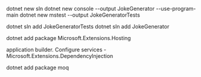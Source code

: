 dotnet new sln
dotnet new console --output JokeGenerator --use-program-main
dotnet new mstest --output JokeGeneratorTests

dotnet sln add JokeGeneratorTests
dotnet sln add JokeGenerator


<ProjectReference Include="./../JokeGenerator/JokeGenerator.csproj"/>

dotnet add package Microsoft.Extensions.Hosting


application builder.
Configure services - Microsoft.Extensions.DependencyInjection



dotnet add package moq

